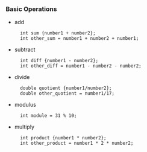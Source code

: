### Basic Operations

- add

		int sum {number1 + number2};
		int other_sum = number1 + number2 + number1;

- subtract

		int diff {number1 - number2};
		int other_diff = number1 - number2 - number2;

- divide

		double quotient {number1/number2};
		double other_quotient = number1/17;

- modulus
		
		int module = 31 % 10;

- multiply

		int product {number1 * number2};
		int other_product = number1 * 2 * number2;